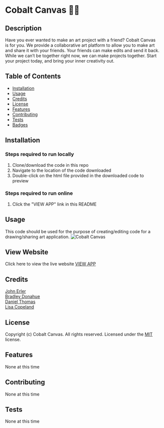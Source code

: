 # Cobalt Canvas 👨‍🎨

## Description 
Have you ever wanted to make an art project with a friend?  Cobalt Canvas is for you.  We provide a collaborative art platform to allow you to make art and share it with your friends.  Your friends can make edits and send it back.  While we can’t be together right now, we can make projects together.  Start your project today, and bring your inner creativity out.

## Table of Contents

* [Installation](#installation)
* [Usage](#usage)
* [Credits](#credits)
* [License](#license)
* [Features](#features)
* [Contributing](#contributing)
* [Tests](#tests)
* [Badges](#badges)


## Installation
### Steps required to run locally
1. Clone/download the code in this repo
2. Navigate to the location of the code downloaded
3. Double-click on the html file provided in the downloaded code to preview
### Steps required to run online
1. Click the "VIEW APP" link in this README

## Usage 
This code should be used for the purpose of creating/editing code for a drawing/sharing art application.
![Cobalt Canvas](#)

## View Website
Click here to view the live website [VIEW APP](#)

## Credits
[John Erler](https://github.com/jerler1)  
[Bradley Donahue](https://github.com/brhue)  
[Daniel Thomas](https://github.com/danielthomas129)  
[Lisa Copeland](https://github.com/stopdaydreaming)    

## License
Copyright (c) Cobalt Canvas. All rights reserved.
Licensed under the [MIT](license.txt) license.

## Features
None at this time

## Contributing
None at this time

## Tests
None at this time  
